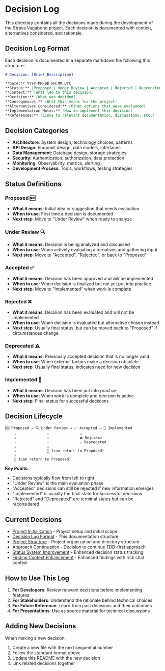 # Decision Log

This directory contains all the decisions made during the development of the Strava Vagabond project. Each decision is documented with context, alternatives considered, and rationale.

## Decision Log Format

Each decision is documented in a separate markdown file following this structure:

```markdown
# Decision: [Brief Description]

**Date:** YYYY-MM-DD HH:MM UTC  
**Status:** [Proposed | Under Review | Accepted | Rejected | Deprecated | Implemented]  
**Context:** [What led to this decision]  
**Decision:** [What was decided]  
**Consequences:** [What this means for the project]  
**Alternatives Considered:** [Other options that were evaluated]  
**Implementation Notes:** [How to implement this decision]  
**References:** [Links to relevant documentation, discussions, etc.]
```

## Decision Categories

- **Architecture**: System design, technology choices, patterns
- **API Design**: Endpoint design, data models, interfaces
- **Data Management**: Database design, storage strategies
- **Security**: Authentication, authorization, data protection
- **Monitoring**: Observability, metrics, alerting
- **Development Process**: Tools, workflows, testing strategies

## Status Definitions

### **Proposed** 🆕
- **What it means**: Initial idea or suggestion that needs evaluation
- **When to use**: First time a decision is documented
- **Next step**: Move to "Under Review" when ready to analyze

### **Under Review** 🔍
- **What it means**: Decision is being analyzed and discussed
- **When to use**: When actively evaluating alternatives and gathering input
- **Next step**: Move to "Accepted", "Rejected", or back to "Proposed"

### **Accepted** ✅
- **What it means**: Decision has been approved and will be implemented
- **When to use**: When decision is finalized but not yet put into practice
- **Next step**: Move to "Implemented" when work is complete

### **Rejected** ❌
- **What it means**: Decision has been evaluated and will not be implemented
- **When to use**: When decision is evaluated but alternative chosen instead
- **Next step**: Usually final status, but can be moved back to "Proposed" if circumstances change

### **Deprecated** ⚠️
- **What it means**: Previously accepted decision that is no longer valid
- **When to use**: When external factors make a decision obsolete
- **Next step**: Usually final status, indicates need for new decision

### **Implemented** 🚀
- **What it means**: Decision has been put into practice
- **When to use**: When work is complete and decision is active
- **Next step**: Final status for successful decisions

## Decision Lifecycle

```
🆕 Proposed → 🔍 Under Review → ✅ Accepted → 🚀 Implemented
    ↓              ↓              ↓
    ↓              ↓              ❌ Rejected
    ↓              ↓              ⚠️ Deprecated
    ↓              ↓
    ↓              🔄 (can return to Proposed)
    ↓
    🔄 (can return to Proposed)
```

**Key Points:**
- Decisions typically flow from left to right
- "Under Review" is the main evaluation phase
- "Accepted" decisions can still be rejected if new information emerges
- "Implemented" is usually the final state for successful decisions
- "Rejected" and "Deprecated" are terminal states but can be reconsidered

## Current Decisions

- [Project Initialization](001-project-initialization.md) - Project setup and initial scope
- [Decision Log Format](002-decision-log-format.md) - This documentation structure
- [Project Structure](003-project-structure.md) - Project organization and directory structure
- [Approach Continuation](004-approach-continuation.md) - Decision to continue TDD-first approach
- [Status System Improvement](005-status-system-improvement.md) - Enhanced decision status tracking
- [Finding Context Enhancement](006-finding-context-enhancement.md) - Enhanced findings with rich chat context

## How to Use This Log

1. **For Developers**: Review relevant decisions before implementing features
2. **For Stakeholders**: Understand the rationale behind technical choices
3. **For Future Reference**: Learn from past decisions and their outcomes
4. **For Presentations**: Use as source material for technical discussions

## Adding New Decisions

When making a new decision:
1. Create a new file with the next sequential number
2. Follow the standard format above
3. Update this README with the new decision
4. Link related decisions together
